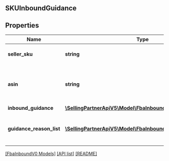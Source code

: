 ## SKUInboundGuidance

## Properties

Name | Type | Description | Notes
------------ | ------------- | ------------- | -------------
**seller_sku** | **string** | The seller SKU of the item. |
**asin** | **string** | The Amazon Standard Identification Number (ASIN) of the item. |
**inbound_guidance** | [**\SellingPartnerApiV5\Model\FbaInboundV0\InboundGuidance**](InboundGuidance.md) |  |
**guidance_reason_list** | [**\SellingPartnerApiV5\Model\FbaInboundV0\GuidanceReason[]**](GuidanceReason.md) | A list of inbound guidance reason information. | [optional]

[[FbaInboundV0 Models]](../) [[API list]](../../Api) [[README]](../../../README.md)
